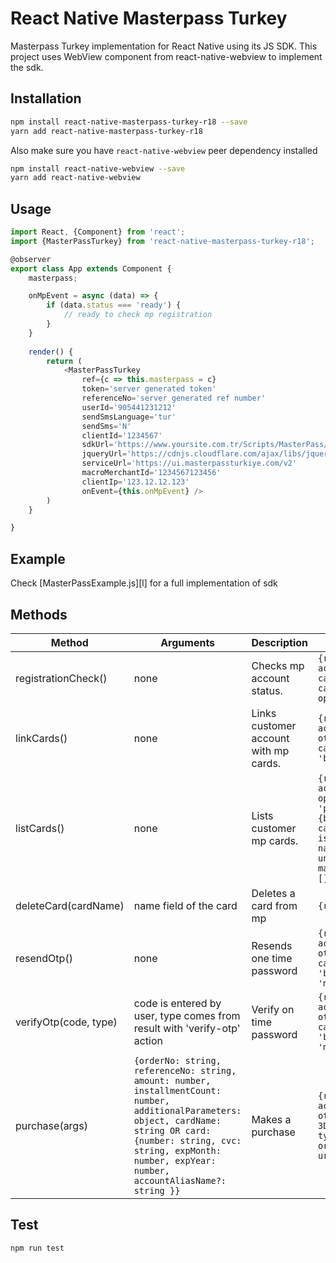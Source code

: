 # React Native Masterpass Turkey

Masterpass Turkey implementation for React Native using its JS SDK. This project uses WebView component from react-native-webview to implement the sdk. 

## Installation 
```sh
npm install react-native-masterpass-turkey-r18 --save
yarn add react-native-masterpass-turkey-r18
```

Also make sure you have `react-native-webview` peer dependency installed
```sh
npm install react-native-webview --save
yarn add react-native-webview
```
## Usage
```javascript
import React, {Component} from 'react';
import {MasterPassTurkey} from 'react-native-masterpass-turkey-r18';

@observer
export class App extends Component {
    masterpass;

    onMpEvent = async (data) => {
        if (data.status === 'ready') {
            // ready to check mp registration
        }
    }
    
    render() {
        return (
            <MasterPassTurkey
                ref={c => this.masterpass = c}
                token='server generated token'
                referenceNo='server generated ref number'
                userId='905441231212'
                sendSmsLanguage='tur'
                sendSms='N'
                clientId='1234567'
                sdkUrl='https://www.yoursite.com.tr/Scripts/MasterPass/mfs-client.min.js'
                jqueryUrl='https://cdnjs.cloudflare.com/ajax/libs/jquery/2.1.3/jquery.min.js'
                serviceUrl='https://ui.masterpassturkiye.com/v2'
                macroMerchantId='1234567123456'
                clientIp='123.12.12.123'
                onEvent={this.onMpEvent} />
        )
    }

}
```
## Example

Check [MasterPassExample.js][l] for a full implementation of sdk

## Methods

| Method                  | Arguments                                                                 | Description                                      |    Returns
| ------------            | ---------------                                                           | ------------------                               | ----------------------------------------------------------------------------------------------------------------------------------------- 
| registrationCheck()     | none                                                                      | Checks mp account status.                        | `{result: boolean, action: 'link-cards' or 'list-cards' or 'show-mp-option'}`
| linkCards()             | none                                                                      | Links customer account with mp cards.            | `{result: boolean, action: 'verify-otp' or 'list-cards', type: 'bank' or 'mp'}`                                                                                                                                  
| listCards()             | none                                                                      | Lists customer mp cards.                         | `{result: boolean, action: 'hide-mp-option' or 'purchase', cards: {bankIca, cardStatus, isMasterPassMember, name, productName, uniqueId, maskedCardNumber}[]}`                             
| deleteCard(cardName)    | name field of the card                                                    | Deletes a card from mp                           | `{result: boolean}`                             
| resendOtp()             | none                                                                      | Resends one time password                        | `{result: boolean, action: 'verify-otp' or 'list-cards', type: 'bank' or 'mp' or 'mpin'}`                             
| verifyOtp(code, type)   | code is entered by user, type comes from result with 'verify-otp' action  | Verify on time password                          | `{result: boolean, action: 'verify-otp' or 'list-cards', type: 'bank' or 'mp' or 'mpin'}`                             
| purchase(args)          | `{orderNo: string, referenceNo: string, amount: number, installmentCount: number, additionalParameters: object, cardName: string OR card: {number: string, cvc: string, expMonth: number, expYear: number, accountAliasName?: string }}` | Makes a purchase                | `{result: boolean, action: 'verify-otp' or 'redirect-3D', token: string, type: type: 'bank' or 'mp' or 'mpin', url: string}`


## Test 
```sh
npm run test
```
